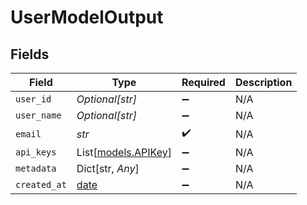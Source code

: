 # UserModelOutput


## Fields

| Field                                                                | Type                                                                 | Required                                                             | Description                                                          |
| -------------------------------------------------------------------- | -------------------------------------------------------------------- | -------------------------------------------------------------------- | -------------------------------------------------------------------- |
| `user_id`                                                            | *Optional[str]*                                                      | :heavy_minus_sign:                                                   | N/A                                                                  |
| `user_name`                                                          | *Optional[str]*                                                      | :heavy_minus_sign:                                                   | N/A                                                                  |
| `email`                                                              | *str*                                                                | :heavy_check_mark:                                                   | N/A                                                                  |
| `api_keys`                                                           | List[[models.APIKey](../models/apikey.md)]                           | :heavy_minus_sign:                                                   | N/A                                                                  |
| `metadata`                                                           | Dict[str, *Any*]                                                     | :heavy_minus_sign:                                                   | N/A                                                                  |
| `created_at`                                                         | [date](https://docs.python.org/3/library/datetime.html#date-objects) | :heavy_minus_sign:                                                   | N/A                                                                  |